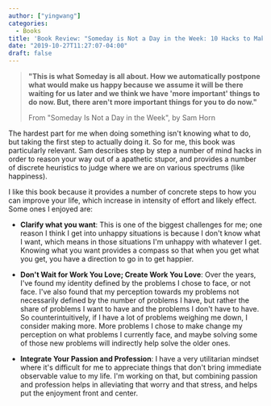 ```yaml
---
author: ["yingwang"]
categories:
  - Books
title: 'Book Review: "Someday is Not a Day in the Week: 10 Hacks to Make the Rest of Your Life the Best of Your Life", by Sam Horn'
date: "2019-10-27T11:27:07-04:00"
draft: false
---
```


> **"This is what Someday is all about. How we automatically postpone what would
> make us happy because we assume it will be there waiting for us later and we
> think we have 'more important' things to do now. But, there aren't more
> important things for you to do now."**
>
> From "Someday Is Not a Day in the Week", by Sam Horn

The hardest part for me when doing something isn't knowing what to do, but
taking the first step to actually doing it. So for me, this book was
particularly relevant. Sam describes step by step a number of mind hacks in
order to reason your way out of a apathetic stupor, and provides a number of
discrete heuristics to judge where we are on various spectrums (like happiness).

I like this book because it provides a number of concrete steps to how you can
improve your life, which increase in intensity of effort and likely effect. Some
ones I enjoyed are:

- **Clarify what you want**: This is one of the biggest challenges for me; one
  reason I think I get into unhappy situations is because I don't know what I
  want, which means in those situations I'm unhappy with whatever I get.
  Knowing what you want provides a compass so that when you get what you get,
  you have a direction to go in to get happier.

- **Don't Wait for Work You Love; Create Work You Love**: Over the years, I've
  found my identity defined by the problems I chose to face, or not face. I've
  also found that my perception towards my problems not necessarily defined by
  the number of problems I have, but rather the share of problems I want to
  have and the problems I don't have to have. So counterintuitively, if I have
  a lot of problems weighing me down, I consider making more. More problems I
  chose to make change my perception on what problems I currently face, and
  maybe solving some of those new problems will indirectly help solve the
  older ones.

- **Integrate Your Passion and Profession**: I have a very utilitarian
  mindset where it's difficult for me to appreciate things that don't bring
  immediate observable value to my life. I'm working on that, but combining
  passion and profession helps in alleviating that worry and that stress, and
  helps put the enjoyment front and center.
